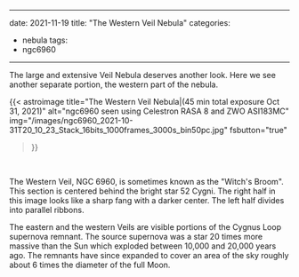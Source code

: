 ------
date: 2021-11-19
title: "The Western Veil Nebula"
categories:
- nebula
tags:
- ngc6960
---


The large and extensive Veil Nebula deserves another look. Here we see another separate portion, the western part of the nebula.
<!--more-->
{{< astroimage
title="The Western Veil Nebula|(45 min total exposure Oct 31, 2021)"
   alt="ngc6960 seen using Celestron RASA 8 and ZWO ASI183MC"
   img="/images/ngc6960_2021-10-31T20_10_23_Stack_16bits_1000frames_3000s_bin50pc.jpg"
   fsbutton="true"
>}}
<br>


The Western Veil, NGC 6960, is sometimes known as the "Witch's Broom". This section is centered behind the bright star 52 Cygni. The right half in this image looks like a sharp fang with a darker center. The left half divides into parallel ribbons.

The eastern and the western Veils are visible portions of the Cygnus Loop supernova remnant. The source supernova was a star 20 times more massive than the Sun which exploded between 10,000 and 20,000 years ago. The remnants have since expanded to cover an area of the sky roughly about 6 times the diameter of the full Moon.